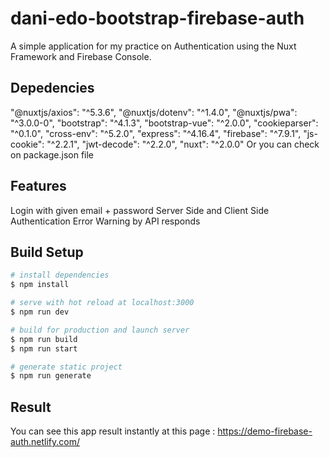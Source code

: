 # dani-edo-bootstrap-firebase-auth

A simple application for my practice on Authentication using the Nuxt Framework and Firebase Console.

## Depedencies
   "@nuxtjs/axios": "^5.3.6",
   "@nuxtjs/dotenv": "^1.4.0",
   "@nuxtjs/pwa": "^3.0.0-0",
   "bootstrap": "^4.1.3",
   "bootstrap-vue": "^2.0.0",
   "cookieparser": "^0.1.0",
   "cross-env": "^5.2.0",
   "express": "^4.16.4",
   "firebase": "^7.9.1",
   "js-cookie": "^2.2.1",
   "jwt-decode": "^2.2.0",
   "nuxt": "^2.0.0"
Or you can check on package.json file

## Features
Login with given email + password
Server Side and Client Side Authentication
Error Warning by API responds

## Build Setup

``` bash
# install dependencies
$ npm install

# serve with hot reload at localhost:3000
$ npm run dev

# build for production and launch server
$ npm run build
$ npm run start

# generate static project
$ npm run generate
```

## Result
You can see this app result instantly at this page : https://demo-firebase-auth.netlify.com/

